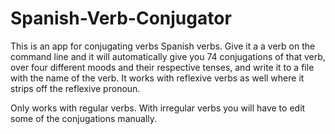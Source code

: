 # Spanish-Verb-Conjugator

This is an app for conjugating verbs Spanish verbs.
Give it a a verb on the command line and it will automatically give you 74 conjugations of that verb,
over four different moods and their respective tenses, and write it to a file with the name of the verb. It works with reflexive verbs as well where it
strips off the reflexive pronoun.

Only works with regular verbs. With irregular verbs you will have to edit some of the conjugations manually.
